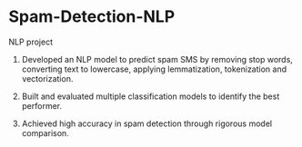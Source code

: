# Spam-Detection-NLP
NLP project

1) Developed an NLP model to predict spam SMS by removing stop words, converting text to lowercase, applying lemmatization, tokenization and vectorization.

2) Built and evaluated multiple classification models to identify the best performer.

3) Achieved high accuracy in spam detection through rigorous model comparison.
